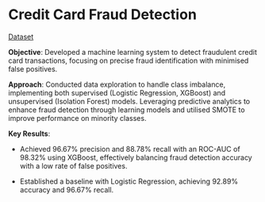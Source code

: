 # Credit Card Fraud Detection

[Dataset](https://www.kaggle.com/datasets/mlg-ulb/creditcardfraud)

**Objective**: Developed a machine learning system to detect fraudulent credit card transactions, focusing on precise fraud identification with minimised false positives.

**Approach**: Conducted data exploration to handle class imbalance, implementing both supervised (Logistic Regression, XGBoost) and unsupervised (Isolation Forest) models. Leveraging predictive analytics to enhance fraud detection through learning models and utilised SMOTE to improve performance on minority classes.

**Key Results**: 
- Achieved 96.67% precision and 88.78% recall with an ROC-AUC of 98.32% using XGBoost, effectively balancing fraud detection accuracy with a low rate of false positives.

- Established a baseline with Logistic Regression, achieving 92.89% accuracy and 96.67% recall.

